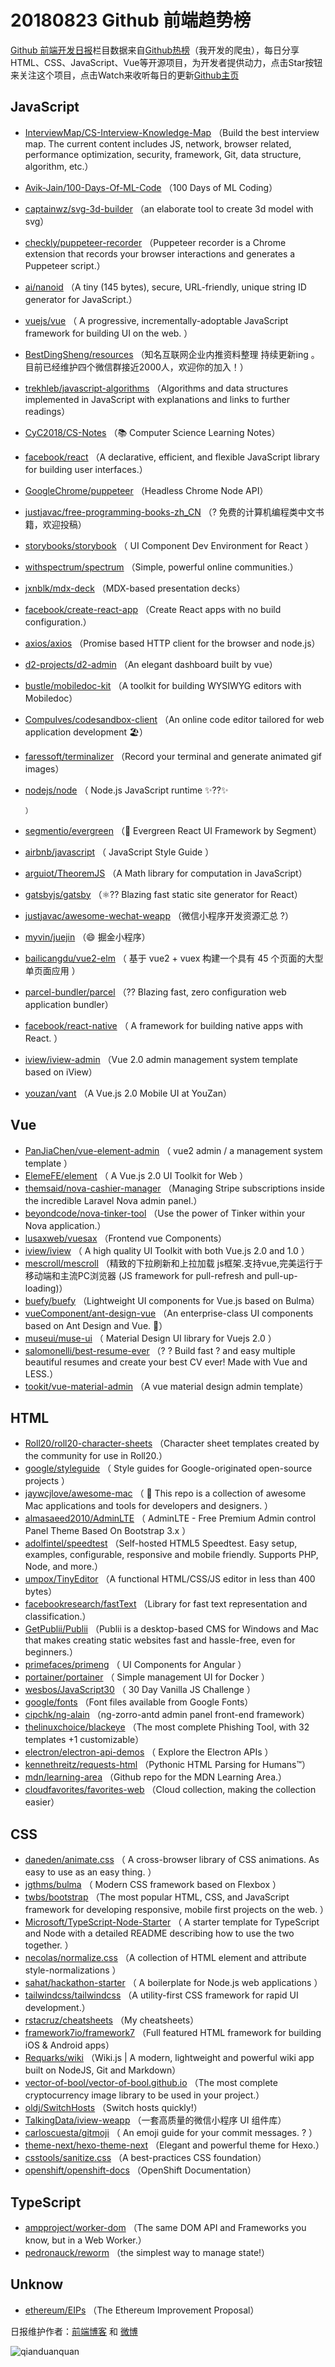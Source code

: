 # 20180823 Github 前端趋势榜

[Github 前端开发日报](https://qdkfweb.cn/c/news)栏目数据来自[Github热榜](https://github.qdkfweb.cn/)（我开发的爬虫），每日分享HTML、CSS、JavaScript、Vue等开源项目，为开发者提供动力，点击Star按钮来关注这个项目，点击Watch来收听每日的更新[Github主页](https://github.com/kujian/githubTrending)
## JavaScript

* [InterviewMap/CS-Interview-Knowledge-Map](https://github.com/InterviewMap/CS-Interview-Knowledge-Map) （Build the best interview map. The current content includes JS, network, browser related, performance optimization, security, framework, Git, data structure, algorithm, etc.）
* [Avik-Jain/100-Days-Of-ML-Code](https://github.com/Avik-Jain/100-Days-Of-ML-Code) （100 Days of ML Coding）
* [captainwz/svg-3d-builder](https://github.com/captainwz/svg-3d-builder) （an elaborate tool to create 3d model with svg）
* [checkly/puppeteer-recorder](https://github.com/checkly/puppeteer-recorder) （Puppeteer recorder is a Chrome extension that records your browser interactions and generates a Puppeteer script.）
* [ai/nanoid](https://github.com/ai/nanoid) （A tiny (145 bytes), secure, URL-friendly, unique string ID generator for JavaScript.）
* [vuejs/vue](https://github.com/vuejs/vue) （
        A progressive, incrementally-adoptable JavaScript framework for building UI on the web.
      ）
* [BestDingSheng/resources](https://github.com/BestDingSheng/resources) （知名互联网企业内推资料整理 持续更新ing 。 目前已经维护四个微信群接近2000人，欢迎你的加入！）
* [trekhleb/javascript-algorithms](https://github.com/trekhleb/javascript-algorithms) （Algorithms and data structures implemented in JavaScript with explanations and links to further readings）
* [CyC2018/CS-Notes](https://github.com/CyC2018/CS-Notes) （📚 Computer Science Learning Notes）
* [facebook/react](https://github.com/facebook/react) （A declarative, efficient, and flexible JavaScript library for building user interfaces.）
* [GoogleChrome/puppeteer](https://github.com/GoogleChrome/puppeteer) （Headless Chrome Node API）
* [justjavac/free-programming-books-zh_CN](https://github.com/justjavac/free-programming-books-zh_CN) （? 免费的计算机编程类中文书籍，欢迎投稿）
* [storybooks/storybook](https://github.com/storybooks/storybook) （
        UI Component Dev Environment for React
      ）
* [withspectrum/spectrum](https://github.com/withspectrum/spectrum) （Simple, powerful online communities.）
* [jxnblk/mdx-deck](https://github.com/jxnblk/mdx-deck) （MDX-based presentation decks）
* [facebook/create-react-app](https://github.com/facebook/create-react-app) （Create React apps with no build configuration.）
* [axios/axios](https://github.com/axios/axios) （Promise based HTTP client for the browser and node.js）
* [d2-projects/d2-admin](https://github.com/d2-projects/d2-admin) （An elegant dashboard built by vue）
* [bustle/mobiledoc-kit](https://github.com/bustle/mobiledoc-kit) （A toolkit for building WYSIWYG editors with Mobiledoc）
* [CompuIves/codesandbox-client](https://github.com/CompuIves/codesandbox-client) （An online code editor tailored for web application development 🏖️）
* [faressoft/terminalizer](https://github.com/faressoft/terminalizer) （Record your terminal and generate animated gif images）
* [nodejs/node](https://github.com/nodejs/node) （
        Node.js JavaScript runtime ✨??✨

      ）
* [segmentio/evergreen](https://github.com/segmentio/evergreen) （🌲 Evergreen React UI Framework by Segment）
* [airbnb/javascript](https://github.com/airbnb/javascript) （
        JavaScript Style Guide
      ）
* [arguiot/TheoremJS](https://github.com/arguiot/TheoremJS) （A Math library for computation in JavaScript）
* [gatsbyjs/gatsby](https://github.com/gatsbyjs/gatsby) （⚛️?? Blazing fast static site generator for React）
* [justjavac/awesome-wechat-weapp](https://github.com/justjavac/awesome-wechat-weapp) （微信小程序开发资源汇总 ?）
* [myvin/juejin](https://github.com/myvin/juejin) （😄 掘金小程序）
* [bailicangdu/vue2-elm](https://github.com/bailicangdu/vue2-elm) （
        基于 vue2 + vuex 构建一个具有 45 个页面的大型单页面应用
      ）
* [parcel-bundler/parcel](https://github.com/parcel-bundler/parcel) （?? Blazing fast, zero configuration web application bundler）
* [facebook/react-native](https://github.com/facebook/react) （
        A framework for building native apps with React.
      ）
* [iview/iview-admin](https://github.com/iview/iview-admin) （Vue 2.0 admin management system template based on iView）
* [youzan/vant](https://github.com/youzan/vant) （A Vue.js 2.0 Mobile UI at YouZan）

## Vue

* [PanJiaChen/vue-element-admin](https://github.com/PanJiaChen/vue-element-admin) （
        vue2 admin / a management system template
      ）
* [ElemeFE/element](https://github.com/ElemeFE/element) （
        A Vue.js 2.0 UI Toolkit for Web
      ）
* [themsaid/nova-cashier-manager](https://github.com/themsaid/nova-cashier-manager) （Managing Stripe subscriptions inside the incredible Laravel Nova admin panel.）
* [beyondcode/nova-tinker-tool](https://github.com/beyondcode/nova-tinker-tool) （Use the power of Tinker within your Nova application.）
* [lusaxweb/vuesax](https://github.com/lusaxweb/vuesax) （Frontend vue Components）
* [iview/iview](https://github.com/iview/iview) （
        A high quality UI Toolkit with both Vue.js 2.0 and 1.0
      ）
* [mescroll/mescroll](https://github.com/mescroll/mescroll) （精致的下拉刷新和上拉加载 js框架.支持vue,完美运行于移动端和主流PC浏览器 (JS framework for pull-refresh and pull-up-loading)）
* [buefy/buefy](https://github.com/buefy/buefy) （Lightweight UI components for Vue.js based on Bulma）
* [vueComponent/ant-design-vue](https://github.com/vueComponent/ant-design-vue) （An enterprise-class UI components based on Ant Design and Vue. 🐜）
* [museui/muse-ui](https://github.com/museui/muse-ui) （
        Material Design UI library for Vuejs 2.0
      ）
* [salomonelli/best-resume-ever](https://github.com/salomonelli/best-resume-ever) （? ? Build fast ? and easy multiple beautiful resumes and create your best CV ever! Made with Vue and LESS.）
* [tookit/vue-material-admin](https://github.com/tookit/vue-material-admin) （A vue material design admin template）

## HTML

* [Roll20/roll20-character-sheets](https://github.com/Roll20/roll20-character-sheets) （Character sheet templates created by the community for use in Roll20.）
* [google/styleguide](https://github.com/google/styleguide) （
        Style guides for Google-originated open-source projects
      ）
* [jaywcjlove/awesome-mac](https://github.com/jaywcjlove/awesome-mac) （
         This repo is a collection of awesome Mac applications and tools for developers and designers.
      ）
* [almasaeed2010/AdminLTE](https://github.com/almasaeed2010/AdminLTE) （
        AdminLTE - Free Premium Admin control Panel Theme Based On Bootstrap 3.x
      ）
* [adolfintel/speedtest](https://github.com/adolfintel/speedtest) （Self-hosted HTML5 Speedtest. Easy setup, examples, configurable, responsive and mobile friendly. Supports PHP, Node, and more.）
* [umpox/TinyEditor](https://github.com/umpox/TinyEditor) （A functional HTML/CSS/JS editor in less than 400 bytes）
* [facebookresearch/fastText](https://github.com/facebookresearch/fastText) （Library for fast text representation and classification.）
* [GetPublii/Publii](https://github.com/GetPublii/Publii) （Publii is a desktop-based CMS for Windows and Mac that makes creating static websites fast and hassle-free, even for beginners.）
* [primefaces/primeng](https://github.com/primefaces/primeng) （
        UI Components for Angular
      ）
* [portainer/portainer](https://github.com/portainer/portainer) （
        Simple management UI for Docker
      ）
* [wesbos/JavaScript30](https://github.com/wesbos/JavaScript30) （
        30 Day Vanilla JS Challenge
      ）
* [google/fonts](https://github.com/google/fonts) （Font files available from Google Fonts）
* [cipchk/ng-alain](https://github.com/cipchk/ng-alain) （ng-zorro-antd admin panel front-end framework）
* [thelinuxchoice/blackeye](https://github.com/thelinuxchoice/blackeye) （The most complete Phishing Tool, with 32 templates +1 customizable）
* [electron/electron-api-demos](https://github.com/electron/electron-api-demos) （
        Explore the Electron APIs
      ）
* [kennethreitz/requests-html](https://github.com/kennethreitz/requests-html) （Pythonic HTML Parsing for Humans™）
* [mdn/learning-area](https://github.com/mdn/learning-area) （Github repo for the MDN Learning Area.）
* [cloudfavorites/favorites-web](https://github.com/cloudfavorites/favorites-web) （Cloud collection, making the collection easier）

## CSS

* [daneden/animate.css](https://github.com/daneden/animate.css) （
        A cross-browser library of CSS animations. As easy to use as an easy thing.
      ）
* [jgthms/bulma](https://github.com/jgthms/bulma) （
        Modern CSS framework based on Flexbox
      ）
* [twbs/bootstrap](https://github.com/twbs/bootstrap) （The most popular HTML, CSS, and JavaScript framework for developing responsive, mobile first projects on the web.
      ）
* [Microsoft/TypeScript-Node-Starter](https://github.com/Microsoft/TypeScript-Node-Starter) （
        A starter template for TypeScript and Node with a detailed README describing how to use the two together.
      ）
* [necolas/normalize.css](https://github.com/necolas/normalize.css) （A collection of HTML element and attribute style-normalizations
      ）
* [sahat/hackathon-starter](https://github.com/sahat/hackathon-starter) （
        A boilerplate for Node.js web applications
      ）
* [tailwindcss/tailwindcss](https://github.com/tailwindcss/tailwindcss) （A utility-first CSS framework for rapid UI development.）
* [rstacruz/cheatsheets](https://github.com/rstacruz/cheatsheets) （My cheatsheets）
* [framework7io/framework7](https://github.com/framework7io/framework7) （Full featured HTML framework for building iOS &amp; Android apps）
* [Requarks/wiki](https://github.com/Requarks/wiki) （Wiki.js | A modern, lightweight and powerful wiki app built on NodeJS, Git and Markdown）
* [vector-of-bool/vector-of-bool.github.io](https://github.com/vector-of-bool/vector-of-bool.github.io) （The most complete cryptocurrency image library to be used in your project.）
* [oldj/SwitchHosts](https://github.com/oldj/SwitchHosts) （Switch hosts quickly!）
* [TalkingData/iview-weapp](https://github.com/TalkingData/iview-weapp) （一套高质量的微信小程序 UI 组件库）
* [carloscuesta/gitmoji](https://github.com/carloscuesta/gitmoji) （
        An emoji guide for your commit messages. ? 
      ）
* [theme-next/hexo-theme-next](https://github.com/theme-next/hexo-theme-next) （Elegant and powerful theme for Hexo.）
* [csstools/sanitize.css](https://github.com/csstools/sanitize.css) （A best-practices CSS foundation）
* [openshift/openshift-docs](https://github.com/openshift/openshift-docs) （OpenShift Documentation）

## TypeScript

* [ampproject/worker-dom](https://github.com/ampproject/worker-dom) （The same DOM API and Frameworks you know, but in a Web Worker.）
* [pedronauck/reworm](https://github.com/pedronauck/reworm) （the simplest way to manage state!）

## Unknow

* [ethereum/EIPs](https://github.com/ethereum/EIPs) （The Ethereum Improvement Proposal）


日报维护作者：[前端博客](https://qdkfweb.cn/) 和 [微博](https://qdkfweb.cn/go/weibo)

![qianduanquan](https://user-images.githubusercontent.com/3055447/38468989-651132ac-3b80-11e8-8e6b-15122322a9d7.png)